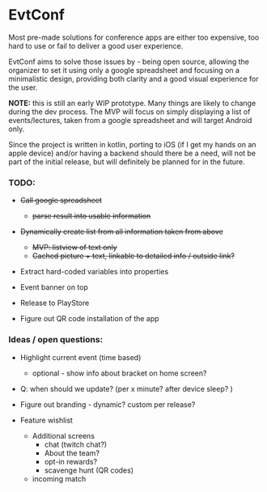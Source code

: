 # EvtConf

Most pre-made solutions for conference apps are either too expensive, too hard to use or fail to deliver
a good user experience.

EvtConf aims to solve those issues by - being open source, allowing the organizer to set it using only
a google spreadsheet and focusing on a minimalistic design, providing both clarity and a good visual experience for the user.


__NOTE:__ this is still an early WIP prototype. Many things are likely to change during the dev process.
The MVP will focus on simply displaying a list of events/lectures, taken from a google spreadsheet and will target Android only.

Since the project is written in kotlin, porting to iOS (if I get my hands on an apple device)
and/or having a backend should there be a need, will not be part of the initial release, 
but will definitely be planned for in the future.

### TODO:
* ~~Call google spreadsheet~~
  * ~~parse result into usable information~~

* ~~Dynamically create list from all information taken from above~~
  * ~~MVP: listview of text only~~
  * ~~Cached picture + text, linkable to detailed info / outside link?~~
  
* Extract hard-coded variables into properties

* Event banner on top

* Release to PlayStore
* Figure out QR code installation of the app

### Ideas / open questions:

* Highlight current event (time based)
  * optional - show info about bracket on home screen?

* Q: when should we update? (per x minute? after device sleep? )
    
* Figure out branding - dynamic? custom per release?

* Feature wishlist
  * Additional screens
    * chat (twitch chat?)
    * About the team?
    * opt-in rewards?
    * scavenge hunt (QR codes)
  * incoming match